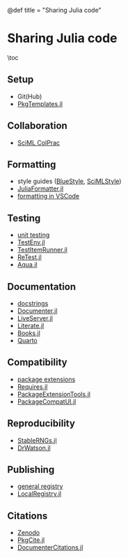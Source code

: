 @def title = "Sharing Julia code"

# Sharing Julia code

\toc

## Setup

* Git(Hub)
* [PkgTemplates.jl](https://github.com/JuliaCI/PkgTemplates.jl)

## Collaboration

* [SciML ColPrac](https://github.com/SciML/ColPrac)

## Formatting

* style guides ([BlueStyle](https://github.com/invenia/BlueStyle), [SciMLStyle](https://github.com/SciML/SciMLStyle))
* [JuliaFormatter.jl](https://github.com/domluna/JuliaFormatter.jl)
* [formatting in VSCode](https://www.julia-vscode.org/docs/stable/userguide/formatter/)

## Testing

* [unit testing](https://docs.julialang.org/en/v1/stdlib/Test/)
* [TestEnv.jl](https://github.com/JuliaTesting/TestEnv.jl)
* [TestItemRunner.jl](https://github.com/julia-vscode/TestItemRunner.jl)
* [ReTest.jl](https://github.com/JuliaTesting/ReTest.jl)
* [Aqua.jl](https://github.com/JuliaTesting/Aqua.jl)

## Documentation

* [docstrings](https://docs.julialang.org/en/v1/manual/documentation/)
* [Documenter.jl](https://github.com/JuliaDocs/Documenter.jl)
* [LiveServer.jl](https://github.com/tlienart/LiveServer.jl)
* [Literate.jl](https://github.com/fredrikekre/Literate.jl)
* [Books.jl](https://github.com/JuliaBooks/Books.jl)
* [Quarto](https://quarto.org/)

## Compatibility

* [package extensions](https://pkgdocs.julialang.org/v1/creating-packages/#Conditional-loading-of-code-in-packages-(Extensions))
* [Requires.jl](https://github.com/JuliaPackaging/Requires.jl)
* [PackageExtensionTools.jl](https://github.com/cjdoris/PackageExtensionTools.jl)
* [PackageCompatUI.jl](https://github.com/GunnarFarneback/PackageCompatUI.jl)

## Reproducibility

* [StableRNGs.jl](https://github.com/JuliaRandom/StableRNGs.jl)
* [DrWatson.jl](https://github.com/JuliaDynamics/DrWatson.jl)

## Publishing

* [general registry](https://github.com/JuliaRegistries/General)
* [LocalRegistry.jl](https://github.com/GunnarFarneback/LocalRegistry.jl)

## Citations

* [Zenodo](https://zenodo.org/)
* [PkgCite.jl](https://github.com/SebastianM-C/PkgCite.jl)
* [DocumenterCitations.jl](https://github.com/ali-ramadhan/DocumenterCitations.jl)